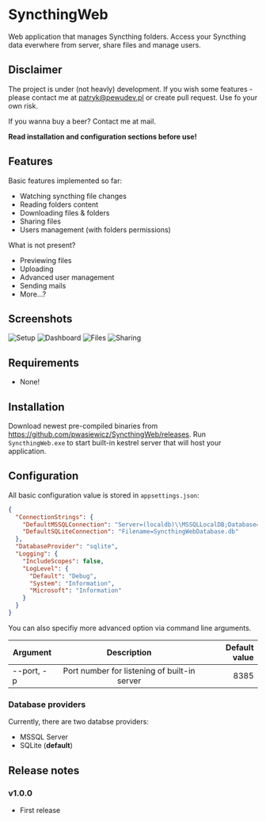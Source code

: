 # SyncthingWeb
Web application that manages Syncthing folders. Access your Syncthing data everwhere from server, share files and manage users.

## Disclaimer
The project is under (not heavly) development. If you wish some features - please contact me at patryk@pewudev.pl or create pull request.
Use fo your own risk.

If you wanna buy a beer? Contact me at mail.

**Read installation and configuration sections before use!**

## Features

Basic features implemented so far:
* Watching syncthing file changes
* Reading folders content
* Downloading files & folders
* Sharing files
* Users management (with folders permissions) 

What is not present?
* Previewing files
* Uploading
* Advanced user management
* Sending mails
* More...?

## Screenshots

![Setup](https://raw.githubusercontent.com/pwasiewicz/SyncthingWebUI/master/Assets/Setup.jpg)
![Dashboard](https://raw.githubusercontent.com/pwasiewicz/SyncthingWebUI/master/Assets/Dashboard.jpg)
![Files](https://raw.githubusercontent.com/pwasiewicz/SyncthingWebUI/master/Assets/Files.jpg)
![Sharing](https://raw.githubusercontent.com/pwasiewicz/SyncthingWebUI/master/Assets/Sharing.jpg)

## Requirements
* None!

## Installation
Download newest pre-compiled binaries from https://github.com/pwasiewicz/SyncthingWeb/releases.
Run `SyncthingWeb.exe` to start built-in kestrel server that will host your application.

## Configuration
All basic configuration value is stored in `appsettings.json`:

```json
{
  "ConnectionStrings": {
    "DefaultMSSQLConnection": "Server=(localdb)\\MSSQLLocalDB;Database=aspnet-SyncthingWeb-d58d8c7f-f8b7-4c3d-94f3-66d1ee2ee957;Trusted_Connection=True;MultipleActiveResultSets=true",
    "DefaultSQLiteConnection": "Filename=SyncthingWebDatabase.db"
  },
  "DatabaseProvider": "sqlite",  
  "Logging": {
    "IncludeScopes": false,
    "LogLevel": {
      "Default": "Debug",
      "System": "Information",
      "Microsoft": "Information"
    }
  }
}

```

You can also specifiy more advanced option via command line arguments.

| Argument     | Description                                  | Default value  | 
| ------------ |:--------------------------------------------:| --------------:|
| --port, -p   | Port number for listening of built-in server | 8385           |

### Database providers
Currently, there are two databse providers:
- MSSQL Server
- SQLite (**default**)


## Release notes
### v1.0.0

* First release
